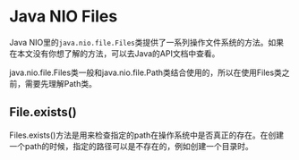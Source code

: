 # Java NIO Files

Java NIO里的`java.nio.file.Files`类提供了一系列操作文件系统的方法。如果在本文没有你想了解的方法，可以去Java的API文档中查看。

java.nio.file.Files类一般和java.nio.file.Path类结合使用的，所以在使用Files类之前，需要先理解Path类。

## File.exists\(\)

Files.exists\(\)方法是用来检查指定的path在操作系统中是否真正的存在。在创建一个path的时候，指定的路径可以是不存在的，例如创建一个目录时。

